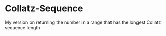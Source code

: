 # Collatz-Sequence
My version on returning the number in a range that has the longest Collatz sequence length
